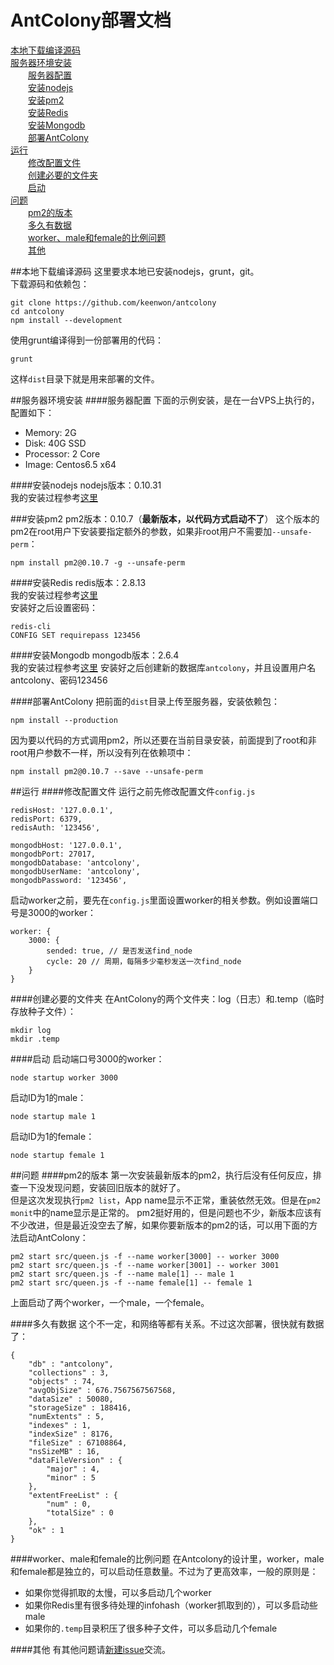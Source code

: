# AntColony部署文档
  
[本地下载编译源码](#本地下载编译源码)  
[服务器环境安装](#服务器环境安装)  
&emsp;&emsp;[服务器配置](#服务器配置)  
&emsp;&emsp;[安装nodejs](#安装nodejs)  
&emsp;&emsp;[安装pm2](#安装pm2)  
&emsp;&emsp;[安装Redis](#安装Redis)  
&emsp;&emsp;[安装Mongodb](#安装Mongodb)  
&emsp;&emsp;[部署AntColony](#部署AntColony)  
[运行](#运行)  
&emsp;&emsp;[修改配置文件](#修改配置文件)  
&emsp;&emsp;[创建必要的文件夹](#创建必要的文件夹)  
&emsp;&emsp;[启动](#启动)  
[问题](#问题)  
&emsp;&emsp;[pm2的版本](#pm2的版本)  
&emsp;&emsp;[多久有数据](#多久有数据)  
&emsp;&emsp;[worker、male和female的比例问题](#worker、male和female的比例问题)  
&emsp;&emsp;[其他](#其他)  
  
##本地下载编译源码
这里要求本地已安装nodejs，grunt，git。  
下载源码和依赖包：

    git clone https://github.com/keenwon/antcolony
    cd antcolony
    npm install --development

使用grunt编译得到一份部署用的代码：

    grunt

这样`dist`目录下就是用来部署的文件。

##服务器环境安装
####服务器配置
下面的示例安装，是在一台VPS上执行的，配置如下：

- Memory: 2G
- Disk: 40G SSD
- Processor: 2 Core
- Image: Centos6.5 x64
  
####安装nodejs
nodejs版本：0.10.31  
我的安装过程参考[这里](http://keenwon.com/1329.html)
  
###安装pm2
pm2版本：0.10.7（**最新版本，以代码方式启动不了**）
这个版本的pm2在root用户下安装要指定额外的参数，如果非root用户不需要加`--unsafe-perm`：

    npm install pm2@0.10.7 -g --unsafe-perm

####安装Redis
redis版本：2.8.13  
我的安装过程参考[这里](http://keenwon.com/1335.html)  
安装好之后设置密码：  

    redis-cli
    CONFIG SET requirepass 123456

####安装Mongodb
mongodb版本：2.6.4  
我的安装过程参考[这里](http://keenwon.com/1335.html)
安装好之后创建新的数据库`antcolony`，并且设置用户名antcolony、密码123456

####部署AntColony
把前面的`dist`目录上传至服务器，安装依赖包：

    npm install --production

因为要以代码的方式调用pm2，所以还要在当前目录安装，前面提到了root和非root用户参数不一样，所以没有列在依赖项中：

    npm install pm2@0.10.7 --save --unsafe-perm

##运行
####修改配置文件
运行之前先修改配置文件`config.js`
    
    redisHost: '127.0.0.1',
    redisPort: 6379,
    redisAuth: '123456',
    
    mongodbHost: '127.0.0.1',
    mongodbPort: 27017,
    mongodbDatabase: 'antcolony',
    mongodbUserName: 'antcolony',
    mongodbPassword: '123456',
    
启动worker之前，要先在`config.js`里面设置worker的相关参数。例如设置端口号是3000的worker：

    worker: {
        3000: {
            sended: true, // 是否发送find_node
            cycle: 20 // 周期，每隔多少毫秒发送一次find_node
        }
    }
    
####创建必要的文件夹
在AntColony的两个文件夹：log（日志）和.temp（临时存放种子文件）：

    mkdir log
    mkdir .temp
  
####启动
启动端口号3000的worker：

    node startup worker 3000

启动ID为1的male：

    node startup male 1

启动ID为1的female：

    node startup female 1

##问题
####pm2的版本
第一次安装最新版本的pm2，执行后没有任何反应，排查一下没发现问题，安装回旧版本的就好了。  
但是这次发现执行`pm2 list`，App name显示不正常，重装依然无效。但是在`pm2 monit`中的name显示是正常的。
pm2挺好用的，但是问题也不少，新版本应该有不少改进，但是最近没空去了解，如果你要新版本的pm2的话，可以用下面的方法启动AntColony：

    pm2 start src/queen.js -f --name worker[3000] -- worker 3000
    pm2 start src/queen.js -f --name worker[3001] -- worker 3001
    pm2 start src/queen.js -f --name male[1] -- male 1
    pm2 start src/queen.js -f --name female[1] -- female 1

上面启动了两个worker，一个male，一个female。

####多久有数据
这个不一定，和网络等都有关系。不过这次部署，很快就有数据了：

    {
        "db" : "antcolony",
        "collections" : 3,
        "objects" : 74,
        "avgObjSize" : 676.7567567567568,
        "dataSize" : 50080,
        "storageSize" : 188416,
        "numExtents" : 5,
        "indexes" : 1,
        "indexSize" : 8176,
        "fileSize" : 67108864,
        "nsSizeMB" : 16,
        "dataFileVersion" : {
            "major" : 4,
            "minor" : 5
        },
        "extentFreeList" : {
            "num" : 0,
            "totalSize" : 0
        },
        "ok" : 1
    }
  
####worker、male和female的比例问题
在Antcolony的设计里，worker，male和female都是独立的，可以启动任意数量。不过为了更高效率，一般的原则是：
- 如果你觉得抓取的太慢，可以多启动几个worker
- 如果你Redis里有很多待处理的infohash（worker抓取到的），可以多启动些male
- 如果你的`.temp`目录积压了很多种子文件，可以多启动几个female

####其他
有其他问题请[新建issue](https://github.com/keenwon/antcolony/issues)交流。



